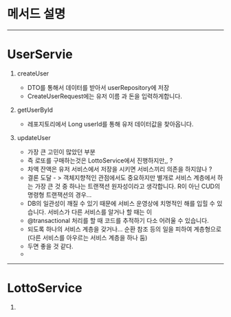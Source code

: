 
# 메서드 설명 

------------------------------------------
# UserServie

1. createUser 
   - DTO를 통해서 데이터를 받아서 userRepository에 저장 
   - CreateUserRequest에는 유저 이름 과 돈을 입력하게합니다.

2. getUserById 
   - 레포지토리에서 Long userId를 통해 유저 데이터값을 찾아옵니다.

3. updateUser 
   - 가장 큰 고민이 많았던 부분
   -  즉 로또를 구매하는것은 LottoService에서 진행하지만,, ? 
   - 차액 잔액은 유저 서비스에서 저장을 시키면 서비스끼리 의존을 하지않나 ?
   - 결론 도달 - > 객체지향적인 관점에서도 중요하지만 별개로 서비스 계층에서 하는 가장 큰 것 중 하나는 트랜잭션 원자성이라고 생각합니다.
     R이 아닌 CUD의 명령형 트랜잭션의 경우... 
   - DB의 일관성이 깨질 수 있기 때문에 서비스 운영상에 치명적인 해를 입힐 수 있습니다.
     서비스가 다른 서비스를 알거나 할 때는 이
   - @transactional 처리를 할 때 코드를 추적하기 다소 어려울 수 있습니다. 
   - 되도록 하나의 서비스 계층을 갖거나... 순환 참조 등의 일을 피하여 계층형으로 (다른 서비스를 아우르는 서비스 계층을 하나 둠) 
   - 두면 좋을 것 같다.
   - 



------------------------------------------
# LottoService

1. 


